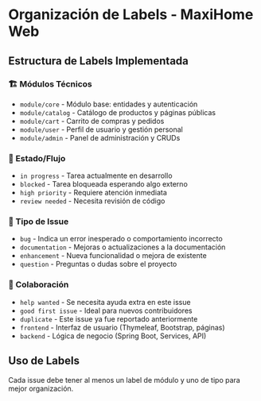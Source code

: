 # Organización de Labels - MaxiHome Web

## Estructura de Labels Implementada

### 🏗️ Módulos Técnicos
- `module/core` - Módulo base: entidades y autenticación
- `module/catalog` - Catálogo de productos y páginas públicas
- `module/cart` - Carrito de compras y pedidos
- `module/user` - Perfil de usuario y gestión personal
- `module/admin` - Panel de administración y CRUDs

### 🚦 Estado/Flujo
- `in progress` - Tarea actualmente en desarrollo
- `blocked` - Tarea bloqueada esperando algo externo
- `high priority` - Requiere atención inmediata
- `review needed` - Necesita revisión de código

### 🐛 Tipo de Issue
- `bug` - Indica un error inesperado o comportamiento incorrecto
- `documentation` - Mejoras o actualizaciones a la documentación
- `enhancement` - Nueva funcionalidad o mejora de existente
- `question` - Preguntas o dudas sobre el proyecto

### 👥 Colaboración
- `help wanted` - Se necesita ayuda extra en este issue
- `good first issue` - Ideal para nuevos contribuidores
- `duplicate` - Este issue ya fue reportado anteriormente
- `frontend` - Interfaz de usuario (Thymeleaf, Bootstrap, páginas)
- `backend` - Lógica de negocio (Spring Boot, Services, API)

## Uso de Labels
Cada issue debe tener al menos un label de módulo y uno de tipo para mejor organización.